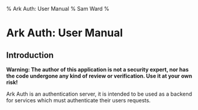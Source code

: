 % Ark Auth: User Manual
% Sam Ward
%

# Ark Auth: User Manual

## Introduction

**Warning: The author of this application is not a security expert, nor has the code undergone any kind of review or verification. Use it at your own risk!**

Ark Auth is an authentication server, it is intended to be used as a backend for services which must authenticate their users requests.
